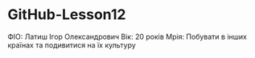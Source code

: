# GitHub-Lesson12
ФІО: Латиш Ігор Олександрович
Вік: 20 років
Мрія: Побувати в інших країнах та подивитися на їх культуру